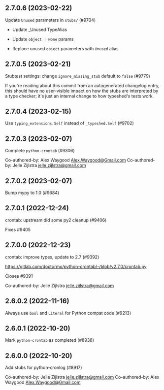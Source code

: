 ## 2.7.0.6 (2023-02-22)

Update `Unused` parameters in `stubs/` (#9704)

* Update _Unused TypeAlias

* Update `object | None` params

* Replace unused `object` parameters with `Unused` alias

## 2.7.0.5 (2023-02-21)

Stubtest settings: change `ignore_missing_stub` default to `false` (#9779)

If you're reading about this commit from an autogenerated changelog entry, this should have no user-visible impact on how the stubs are interpreted by a type checker; it's just an internal change to how typeshed's tests work.

## 2.7.0.4 (2023-02-15)

Use `typing_extensions.Self` instead of `_typeshed.Self` (#9702)

## 2.7.0.3 (2023-02-07)

Complete `python-crontab` (#9306)

Co-authored-by: Alex Waygood <Alex.Waygood@Gmail.com>
Co-authored-by: Jelle Zijlstra <jelle.zijlstra@gmail.com>

## 2.7.0.2 (2023-02-07)

Bump mypy to 1.0 (#9684)

## 2.7.0.1 (2022-12-24)

crontab: upstream did some py2 cleanup (#9406)

Fixes #9405

## 2.7.0.0 (2022-12-23)

crontab: improve types, update to 2.7 (#9392)

https://gitlab.com/doctormo/python-crontab/-/blob/v2.7.0/crontab.py

Closes #9391

Co-authored-by: Jelle Zijlstra <jelle.zijlstra@gmail.com>

## 2.6.0.2 (2022-11-16)

Always use `bool` and `Literal` for Python compat code (#9213)

## 2.6.0.1 (2022-10-20)

Mark `python-crontab` as completed (#8938)

## 2.6.0.0 (2022-10-20)

Add stubs for python-cronlog (#8917)

Co-authored-by: Jelle Zijlstra <jelle.zijlstra@gmail.com>
Co-authored-by: Alex Waygood <Alex.Waygood@Gmail.com>

